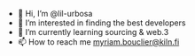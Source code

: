 - 👋 Hi, I’m @lil-urbosa
- 👀 I’m interested in finding the best developers
- 🌱 I’m currently learning sourcing & web.3
- 📫 How to reach me myriam.bouclier@kiln.fi
<!---
lil-urbosa/lil-urbosa is a ✨ special ✨ repository because its `README.md` (this file) appears on your GitHub profile.
You can click the Preview link to take a look at your changes.
--->
